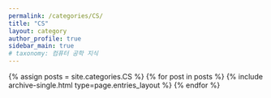 ```yaml
---
permalink: /categories/CS/
title: "CS"
layout: category
author_profile: true
sidebar_main: true
# taxonomy: 컴퓨터 공학 지식
---
```


{% assign posts = site.categories.CS %}
{% for post in posts %} 
{% include archive-single.html type=page.entries_layout %} 
{% endfor %}